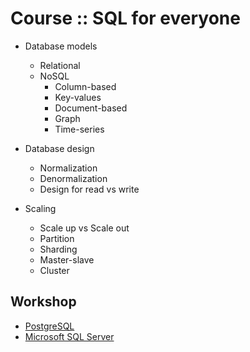 # Course :: SQL for everyone
* Database models
  * Relational
  * NoSQL
    * Column-based
    * Key-values
    * Document-based
    * Graph
    * Time-series

* Database design
  * Normalization
  * Denormalization
  * Design for read vs write

* Scaling
  * Scale up vs Scale out
  * Partition
  * Sharding
  * Master-slave
  * Cluster


## Workshop
* [PostgreSQL](https://github.com/up1/course-sql/tree/master/workshop-postgresql)
* [Microsoft SQL Server](https://github.com/up1/course-sql/tree/master/workshop-mssql)
